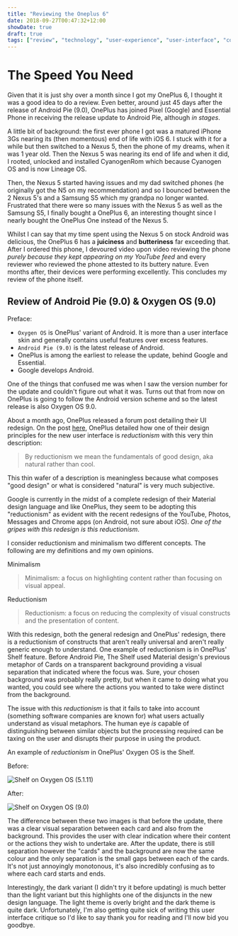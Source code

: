 ```yaml
---
title: "Reviewing the Oneplus 6"
date: 2018-09-27T00:47:32+12:00
showDate: true
draft: true
tags: ["review", "technology", "user-experience", "user-interface", "complaint", "rant"]
---
```


# The Speed You Need

Given that it is just shy over a month since I got my OnePlus 6, I thought it was a good idea to do a review. Even better, around just 45 days after the release of Android Pie (9.0), OnePlus has joined Pixel (Google) and Essential Phone in receiving the release update to Android Pie, although _in stages_.

A little bit of background: the first ever phone I got was a matured iPhone 3Gs nearing its (then momentous) end of life with iOS 6. I stuck with it for a while but then switched to a Nexus 5, then the phone of my dreams, when it was 1 year old. Then the Nexus 5 was nearing its end of life and when it did, I rooted, unlocked and installed CyanogenRom which because Cyanogen OS and is now Lineage OS.

Then, the Nexus 5 started having issues and my dad switched phones (he originally got the N5 on my recommendation) and so I bounced between the 2 Nexus 5's and a Samsung S5 which my grandpa no longer wanted. Frustrated that there were so many issues with the Nexus 5 as well as the Samsung S5, I finally bought a OnePlus 6, an interesting thought since I nearly bought the OnePlus One instead of the Nexus 5.

Whilst I can say that my time spent using the Nexus 5 on stock Android was delicious, the OnePlus 6 has a __juiciness__ and __butteriness__ far exceeding that. After I ordered this phone, I devoured video upon video reviewing the phone _purely because they kept appearing on my YouTube feed_ and every reviewer who reviewed the phone attested to its buttery nature. Even months after, their devices were performing excellently. This concludes my review of the phone itself.

## Review of Android Pie (9.0) & Oxygen OS (9.0)

Preface:

- `Oxygen OS` is OnePlus' variant of Android. It is more than a user interface skin and generally contains useful features over excess features.
- `Android Pie (9.0)` is the latest release of Android.
- OnePlus is among the earliest to release the update, behind Google and Essential.
- Google develops Android.

One of the things that confused me was when I saw the version number for the update and couldn't figure out what it was. Turns out that from now on OnePlus is going to follow the Android version scheme and so the latest release is also Oxygen OS 9.0.

About a month ago, OnePlus released a forum post detailing their UI redesign. On the post [here](https://forums.oneplus.com/threads/how-we-designed-the-new-ui-of-oxygenos.889458/), OnePlus detailed how one of their design principles for the new user interface is _reductionism_ with this very thin description:

> By reductionism we mean the fundamentals of good design, aka natural rather than cool.

This thin wafer of a description is meaningless because what composes "good design" or what is considered "natural" is very much subjective.

Google is currently in the midst of a complete redesign of their Material design language and like OnePlus, they seem to be adopting this "reductionism" as evident with the recent redesigns of the YouTube, Photos, Messages and Chrome apps (on Android, not sure about iOS). _One of the gripes with this redesign is this reductionism_.

I consider reductionism and minimalism two different concepts. The following are my definitions and my own opinions.

Minimalism

> Minimalism: a focus on highlighting content rather than focusing on visual appeal.

Reductionism

> Reductionism: a focus on reducing the complexity of visual constructs and the presentation of content.

With this redesign, both the general redesign and OnePlus' redesign, there is a reductionism of constructs that aren't really universal and aren't really generic enough to understand. One example of reductionism is in OnePlus' Shelf feature. Before Android Pie, The Shelf used Material design's previous metaphor of Cards on a transparent background providing a visual separation that indicated where the focus was. Sure, your chosen background was probably really pretty, but when it came to doing what you wanted, you could see where the actions you wanted to take were distinct from the background.

The issue with this _reductionism_ is that it fails to take into account (something software companies are known for) what users actually understand as visual metaphors. The human eye _is_ capable of distinguishing between similar objects but the processing required can be taxing on the user and disrupts their purpose in using the product.

An example of _reductionism_ in OnePlus' Oxygen OS is the Shelf. <!-- The headlining picture [here](https://www.androidcentral.com/how-customize-shelf-oxygenos) is an example of what the Shelf looked like with the Cards metaphor that Google previously adopted with Material design. Here is a picture of the updated version: -->

Before:

![Shelf on Oxygen OS (5.1.11)](/images/oneplus6/Screenshot_20180907-134147.jpg)

After:

![Shelf on Oxygen OS (9.0)](/images/oneplus6/Screenshot_20180927-143731.jpg)

The difference between these two images is that before the update, there was a clear visual separation between each card and also from the background. This provides the user with clear indication where their content or the actions they wish to undertake are. After the update, there is still separation however the "cards" and the background are now the same colour and the only separation is the small gaps between each of the cards. It's not just annoyingly monotonous, it's also incredibly confusing as to where each card starts and ends.

<!--
    possibly insert a photo of dark mode here!
-->

Interestingly, the dark variant (I didn't try it before updating) is much better than the light variant but this highlights one of the disjuncts in the new design language. The light theme is overly bright and the dark theme is quite dark. Unfortunately, I'm also getting quite sick of writing this user interface critique so I'd like to say thank you for reading and I'll now bid you goodbye.